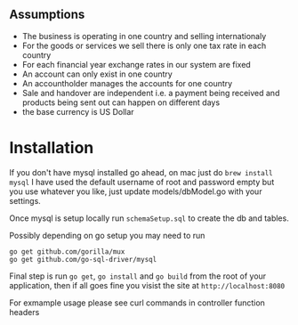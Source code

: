 ## Assumptions

- The business is operating in one country and selling internationaly
- For the goods or services we sell there is only one tax rate in each country
- For each financial year exchange rates in our system are fixed
- An account can only exist in one country
- An accountholder manages the accounts for one country
- Sale and handover are independent i.e. a payment being received and products being sent out can happen on different days
- the base currency is US Dollar


# Installation

If you don't have mysql installed go ahead, on mac just do `brew install mysql` I have used the default username of root and password empty but you use whatever you like, just update models/dbModel.go with your settings.

Once mysql is setup locally run `schemaSetup.sql` to create the db and tables.

Possibly depending on go setup you may need to run

```
go get github.com/gorilla/mux
go get github.com/go-sql-driver/mysql
```

Final step is run `go get`, `go install` and `go build` from the root of your application, then if all goes fine you visist the site at `http://localhost:8080`





For exmample usage please see curl commands in controller function headers





